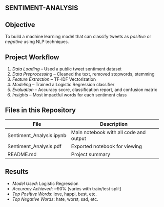 ##  SENTIMENT-ANALYSIS

## Objective
To build a machine learning model that can classify tweets as *positive* or *negative* using NLP techniques.

##  Project Workflow
1. *Data Loading* – Used a public tweet sentiment dataset
2. *Data Preprocessing* – Cleaned the text, removed stopwords, stemming
3. *Feature Extraction* – TF-IDF Vectorization
4. *Modeling* – Trained a Logistic Regression classifier
5. *Evaluation* – Accuracy score, classification report, and confusion matrix
6. *Insights* – Most impactful words for each sentiment class

##  Files in this Repository
| File                             | Description                            |
|----------------------------------|--------------------------------------- | 
| Sentiment_Analysis.ipynb         | Main notebook with all code and output |
| Sentiment_Analysis.pdf           | Exported notebook for viewing          |
| README.md                        | Project summary                        |


##  Results
- *Model Used*: Logistic Regression
- *Accuracy Achieved*: ~90% (varies with train/test split)
- *Top Positive Words*: love, happi, best, etc.
- *Top Negative Words*: hate, worst, sad, etc.
